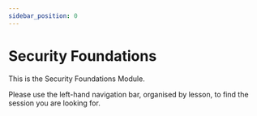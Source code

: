 ```yaml
---
sidebar_position: 0
---
```


# Security Foundations

This is the Security Foundations Module.

Please use the left-hand navigation bar, organised by lesson, to find the session you are looking for.